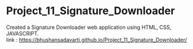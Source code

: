 # Project_11_Signature_Downloader
Created a Signature Downloader web application using HTML, CSS, JAVASCRIPT.
<br>
link : https://bhushansadavarti.github.io/Project_11_Signature_Downloader/
